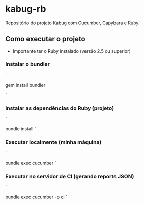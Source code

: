 # kabug-rb
Repositório do projeto Kabug com Cucumber, Capybara e Ruby

## Como executar o projeto

* Importante ter o Ruby instalado (versão 2.5 ou superior)

### Instalar o bundler
`

gem install bundler

`

### Instalar as dependências do Ruby (projeto)
`

bundle install
`

### Executar localmente (minha máquina)
`

bundle exec cucumber
`

### Executar no servidor de CI (gerando reports JSON)
`

bundle exec cucumber -p ci
`
